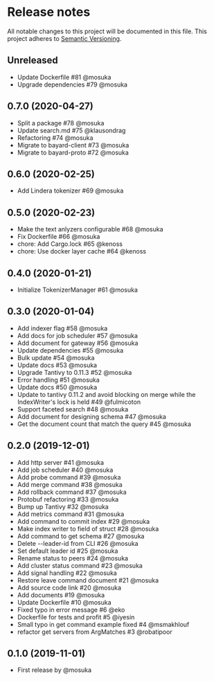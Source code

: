 # Release notes
All notable changes to this project will be documented in this file.
This project adheres to [Semantic Versioning](http://semver.org/).

## Unreleased
- Update Dockerfile #81 @mosuka
- Upgrade dependencies #79 @mosuka

## 0.7.0 (2020-04-27)
- Split a package #78 @mosuka
- Update search.md #75 @klausondrag
- Refactoring #74 @mosuka
- Migrate to bayard-client #73 @mosuka
- Migrate to bayard-proto #72 @mosuka

## 0.6.0 (2020-02-25)
- Add Lindera tokenizer #69 @mosuka

## 0.5.0 (2020-02-23)
- Make the text anlyzers configurable #68 @mosuka
- Fix Dockerfile #66 @mosuka
- chore: Add Cargo.lock #65 @kenoss
- chore: Use docker layer cache #64 @kenoss

## 0.4.0 (2020-01-21)
- Initialize TokenizerManager #61 @mosuka

## 0.3.0 (2020-01-04)
- Add indexer flag #58 @mosuka
- Add docs for job scheduler #57 @mosuka
- Add document for gateway #56 @mosuka
- Update dependencies #55 @mosuka
- Bulk update #54 @mosuka
- Update docs #53 @mosuka
- Upgrade Tantivy to 0.11.3 #52 @mosuka
- Error handling #51 @mosuka
- Update docs #50 @mosuka
- Update to tantivy 0.11.2 and avoid blocking on merge while the IndexWriter's lock is held #49 @fulmicoton
- Support faceted search #48 @mosuka
- Add document for designing schema #47 @mosuka
- Get the document count that match the query #45 @mosuka


## 0.2.0 (2019-12-01)
- Add http server #41 @mosuka
- Add job scheduler #40 @mosuka
- Add probe command #39 @mosuka
- Add merge command #38 @mosuka
- Add rollback command #37 @mosuka
- Protobuf refactoring #33 @mosuka
- Bump up Tantivy #32 @mosuka
- Add metrics command #31 @mosuka
- Add command to commit index #29 @mosuka
- Make index writer to field of struct #28 @mosuka
- Add command to get schema #27 @mosuka
- Delete --leader-id from CLI #26 @mosuka
- Set default leader id #25 @mosuka
- Rename status to peers #24 @mosuka
- Add cluster status command #23 @mosuka
- Add signal handling #22 @mosuka
- Restore leave command document #21 @mosuka
- Add source code link #20 @mosuka
- Add documents #19 @mosuka
- Update Dockerfile #10 @mosuka
- Fixed typo in error message #6 @eko
- Dockerfile for tests and profit #5 @iyesin
- Small typo in get command example fixed #4 @msmakhlouf
- refactor get servers from ArgMatches #3 @robatipoor


## 0.1.0 (2019-11-01)
- First release by @mosuka

